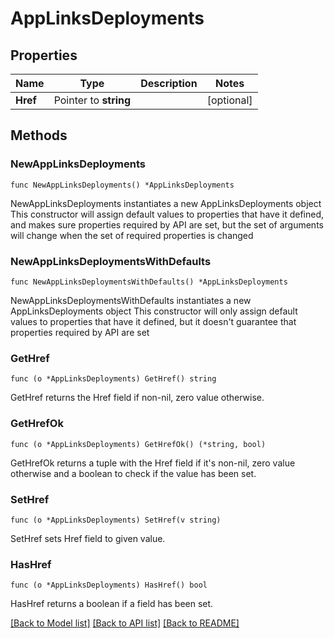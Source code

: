 # AppLinksDeployments

## Properties

Name | Type | Description | Notes
------------ | ------------- | ------------- | -------------
**Href** | Pointer to **string** |  | [optional] 

## Methods

### NewAppLinksDeployments

`func NewAppLinksDeployments() *AppLinksDeployments`

NewAppLinksDeployments instantiates a new AppLinksDeployments object
This constructor will assign default values to properties that have it defined,
and makes sure properties required by API are set, but the set of arguments
will change when the set of required properties is changed

### NewAppLinksDeploymentsWithDefaults

`func NewAppLinksDeploymentsWithDefaults() *AppLinksDeployments`

NewAppLinksDeploymentsWithDefaults instantiates a new AppLinksDeployments object
This constructor will only assign default values to properties that have it defined,
but it doesn't guarantee that properties required by API are set

### GetHref

`func (o *AppLinksDeployments) GetHref() string`

GetHref returns the Href field if non-nil, zero value otherwise.

### GetHrefOk

`func (o *AppLinksDeployments) GetHrefOk() (*string, bool)`

GetHrefOk returns a tuple with the Href field if it's non-nil, zero value otherwise
and a boolean to check if the value has been set.

### SetHref

`func (o *AppLinksDeployments) SetHref(v string)`

SetHref sets Href field to given value.

### HasHref

`func (o *AppLinksDeployments) HasHref() bool`

HasHref returns a boolean if a field has been set.


[[Back to Model list]](../README.md#documentation-for-models) [[Back to API list]](../README.md#documentation-for-api-endpoints) [[Back to README]](../README.md)


